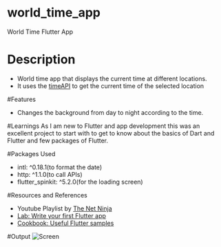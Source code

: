 # world_time_app

World Time Flutter App

# Description
- World time app that displays the current time at different locations. 
- It uses the [timeAPI](https://timeapi.io/) to get the current time of the selected location

#Features
- Changes the background from day to night according to the time.

#Learnings
As I am new to Flutter and app development this was an excellent project to start with to get to know about the basics of Dart and Flutter and few packages of Flutter.

#Packages Used
- intl: ^0.18.1(to format the date)
-   http: ^1.1.0(to call APIs)
-   flutter_spinkit: ^5.2.0(for the loading screen)

#Resources and References
- Youtube Playlist by [The Net Ninja](https://www.youtube.com/watch?v=1ukSR1GRtMU&list=PL4cUxeGkcC9jLYyp2Aoh6hcWuxFDX6PBJ)
- [Lab: Write your first Flutter app](https://docs.flutter.dev/get-started/codelab)
- [Cookbook: Useful Flutter samples](https://docs.flutter.dev/cookbook)

#Output
![Screen](https://github.com/BloodHound31/Flutter/assets/81957270/a3a220fb-e5a3-4011-b1c9-8cfa617214f5)

#

